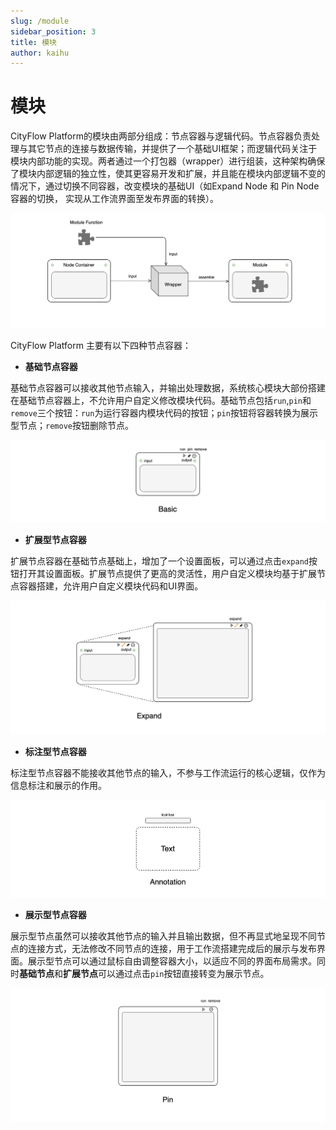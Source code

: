 ```yaml
---
slug: /module
sidebar_position: 3
title: 模块
author: kaihu
---
```



# 模块

CityFlow Platform的模块由两部分组成：节点容器与逻辑代码。节点容器负责处理与其它节点的连接与数据传输，并提供了一个基础UI框架；而逻辑代码关注于模块内部功能的实现。两者通过一个打包器（wrapper）进行组装，这种架构确保了模块内部逻辑的独立性，使其更容易开发和扩展，并且能在模块内部逻辑不变的情况下，通过切换不同容器，改变模块的基础UI（如Expand Node 和 Pin Node容器的切换， 实现从工作流界面至发布界面的转换）。

![wrap process](assets/wrapper.png)

CityFlow Platform 主要有以下四种节点容器：

- **基础节点容器**

基础节点容器可以接收其他节点输入，并输出处理数据，系统核心模块大部份搭建在基础节点容器上，不允许用户自定义修改模块代码。基础节点包括`run`,`pin`和`remove`三个按钮：`run`为运行容器内模块代码的按钮；`pin`按钮将容器转换为展示型节点；`remove`按钮删除节点。

![basic](assets/basic.png)


- **扩展型节点容器**

扩展节点容器在基础节点基础上，增加了一个设置面板，可以通过点击`expand`按钮打开其设置面板。扩展节点提供了更高的灵活性，用户自定义模块均基于扩展节点容器搭建，允许用户自定义模块代码和UI界面。

![expand](assets/expand.png)

- **标注型节点容器**

标注型节点容器不能接收其他节点的输入，不参与工作流运行的核心逻辑，仅作为信息标注和展示的作用。

![annotation](assets/annotation.png)

- **展示型节点容器**

展示型节点虽然可以接收其他节点的输入并且输出数据，但不再显式地呈现不同节点的连接方式，无法修改不同节点的连接，用于工作流搭建完成后的展示与发布界面。展示型节点可以通过鼠标自由调整容器大小，以适应不同的界面布局需求。同时**基础节点**和**扩展节点**可以通过点击`pin`按钮直接转变为展示节点。

![pin](assets/pin.png)